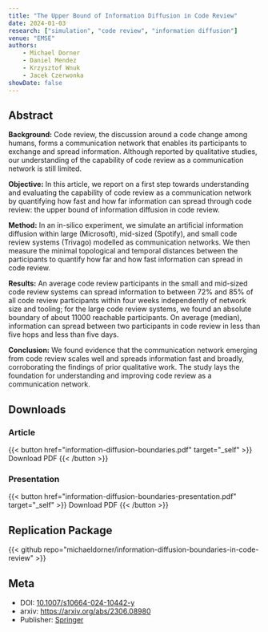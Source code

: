 ```yaml
---
title: "The Upper Bound of Information Diffusion in Code Review"
date: 2024-01-03
research: ["simulation", "code review", "information diffusion"]
venue: "EMSE"
authors:
    - Michael Dorner
    - Daniel Mendez
    - Krzysztof Wnuk
    - Jacek Czerwonka
showDate: false
---
```


## Abstract

**Background:** Code review, the discussion around a code change among humans, forms a communication network that enables its participants to exchange and spread information. Although reported by qualitative studies, our understanding of the capability of code review as a communication network is still limited.

**Objective:** In this article, we report on a first step towards understanding and evaluating the capability of code review as a communication network by quantifying how fast and how far information can spread through code review: the upper bound of information diffusion in code review.

**Method:** In an in-silico experiment, we simulate an artificial information diffusion within large (Microsoft), mid-sized (Spotify), and small code review systems (Trivago) modelled as communication networks. We then measure the minimal topological and temporal distances between the participants to quantify how far and how fast information can spread in code review.

**Results:** An average code review participants in the small and mid-sized code review systems can spread information to between 72% and 85% of all code review participants within four weeks independently of network size and tooling; for the large code review systems, we found an absolute boundary of about 11000  reachable participants. On average (median), information can spread between two participants in code review in less than five hops and less than five days.

**Conclusion:** We found evidence that the communication network emerging from code review scales well and spreads information fast and broadly, corroborating the findings of prior qualitative work. The study lays the foundation for understanding and improving code review as a communication network.

## Downloads

### Article

{{< button href="information-diffusion-boundaries.pdf" target="_self" >}}
Download PDF
{{< /button >}}

### Presentation

{{< button href="information-diffusion-boundaries-presentation.pdf" target="_self" >}}
Download PDF
{{< /button >}}

## Replication Package

{{< github repo="michaeldorner/information-diffusion-boundaries-in-code-review" >}}

## Meta

- DOI: [10.1007/s10664-024-10442-y](https://doi.org/10.1007/s10664-024-10442-y)
- arxiv: https://arxiv.org/abs/2306.08980
- Publisher: [Springer](https://link.springer.com/article/10.1007/s10664-024-10442-y)